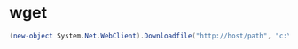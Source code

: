 # wget

```ps1
(new-object System.Net.WebClient).Downloadfile("http://host/path", "c:\hoge.txt")
```


